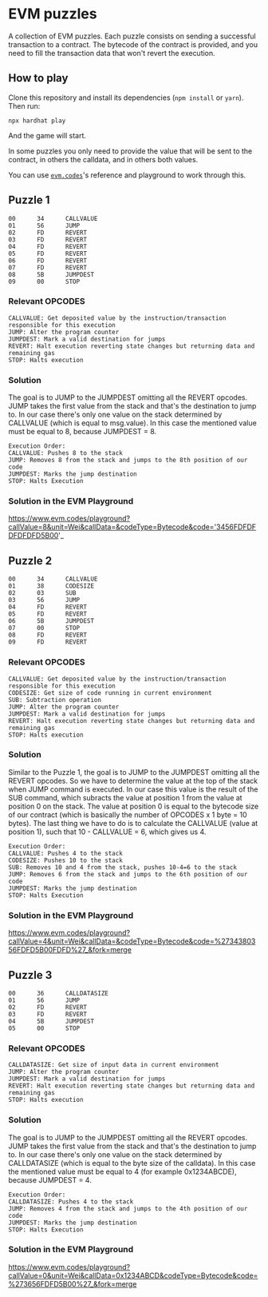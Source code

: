 # EVM puzzles

A collection of EVM puzzles. Each puzzle consists on sending a successful transaction to a contract. The bytecode of the contract is provided, and you need to fill the transaction data that won't revert the execution.

## How to play

Clone this repository and install its dependencies (`npm install` or `yarn`). Then run:

```
npx hardhat play
```

And the game will start.

In some puzzles you only need to provide the value that will be sent to the contract, in others the calldata, and in others both values.

You can use [`evm.codes`](https://www.evm.codes/)'s reference and playground to work through this.

## Puzzle 1
```
00      34      CALLVALUE
01      56      JUMP
02      FD      REVERT
03      FD      REVERT
04      FD      REVERT
05      FD      REVERT
06      FD      REVERT
07      FD      REVERT
08      5B      JUMPDEST
09      00      STOP
```
### Relevant OPCODES
```
CALLVALUE: Get deposited value by the instruction/transaction responsible for this execution
JUMP: Alter the program counter
JUMPDEST: Mark a valid destination for jumps
REVERT: Halt execution reverting state changes but returning data and remaining gas
STOP: Halts execution
```
### Solution
The goal is to JUMP to the JUMPDEST omitting all the REVERT opcodes. JUMP takes the first value from the stack and that's the destination to jump to. In our case there's only one value on the stack determined by CALLVALUE (which is equal to msg.value). In this case the mentioned value must be equal to 8, because JUMPDEST = 8.

```
Execution Order:
CALLVALUE: Pushes 8 to the stack
JUMP: Removes 8 from the stack and jumps to the 8th position of our code
JUMPDEST: Marks the jump destination
STOP: Halts Execution
```
### Solution in the EVM Playground
https://www.evm.codes/playground?callValue=8&unit=Wei&callData=&codeType=Bytecode&code='3456FDFDFDFDFDFD5B00'_
## Puzzle 2
```
00      34      CALLVALUE
01      38      CODESIZE
02      03      SUB
03      56      JUMP
04      FD      REVERT
05      FD      REVERT
06      5B      JUMPDEST
07      00      STOP
08      FD      REVERT
09      FD      REVERT
```
### Relevant OPCODES
```
CALLVALUE: Get deposited value by the instruction/transaction responsible for this execution
CODESIZE: Get size of code running in current environment
SUB: Subtraction operation
JUMP: Alter the program counter
JUMPDEST: Mark a valid destination for jumps
REVERT: Halt execution reverting state changes but returning data and remaining gas
STOP: Halts execution
```
### Solution
Similar to the Puzzle 1, the goal is to JUMP to the JUMPDEST omitting all the REVERT opcodes. So we have to determine the value at the top of the stack when JUMP command is executed. In our case this value is the result of the SUB command, which subracts the value at position 1 from the value at position 0 on the stack. The value at position 0 is equal to the bytecode size of our contract (which is basically the number of OPCODES x 1 byte = 10 bytes). The last thing we have to do is to calculate the CALLVALUE (value at position 1), such that 10 - CALLVALUE = 6, which gives us 4.

```
Execution Order:
CALLVALUE: Pushes 4 to the stack
CODESIZE: Pushes 10 to the stack
SUB: Removes 10 and 4 from the stack, pushes 10-4=6 to the stack
JUMP: Removes 6 from the stack and jumps to the 6th position of our code
JUMPDEST: Marks the jump destination
STOP: Halts Execution
```
### Solution in the EVM Playground
https://www.evm.codes/playground?callValue=4&unit=Wei&callData=&codeType=Bytecode&code=%2734380356FDFD5B00FDFD%27_&fork=merge
## Puzzle 3
```
00      36      CALLDATASIZE
01      56      JUMP
02      FD      REVERT
03      FD      REVERT
04      5B      JUMPDEST
05      00      STOP
```
### Relevant OPCODES
```
CALLDATASIZE: Get size of input data in current environment
JUMP: Alter the program counter
JUMPDEST: Mark a valid destination for jumps
REVERT: Halt execution reverting state changes but returning data and remaining gas
STOP: Halts execution
```
### Solution
The goal is to JUMP to the JUMPDEST omitting all the REVERT opcodes. JUMP takes the first value from the stack and that's the destination to jump to. In our case there's only one value on the stack determined by CALLDATASIZE (which is equal to the byte size of the calldata). In this case the mentioned value must be equal to 4 (for example 0x1234ABCDE), because JUMPDEST = 4.

```
Execution Order:
CALLDATASIZE: Pushes 4 to the stack
JUMP: Removes 4 from the stack and jumps to the 4th position of our code
JUMPDEST: Marks the jump destination
STOP: Halts Execution
```
### Solution in the EVM Playground
https://www.evm.codes/playground?callValue=0&unit=Wei&callData=0x1234ABCD&codeType=Bytecode&code=%273656FDFD5B00%27_&fork=merge

